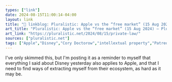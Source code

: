 ```yaml
---
types: ["link"]
date: 2024-08-15T11:00:14-04:00
layout: link
title: "🔗 linkblog: Pluralistic: Apple vs the “free market” (15 Aug 2024) – Pluralistic: Daily links from Cory Doctorow'"
art_title: "Pluralistic: Apple vs the “free market” (15 Aug 2024) – Pluralistic: Daily links from Cory Doctorow"
art_link: "https://pluralistic.net/2024/08/15/private-law/"
sources: ["pluralistic.net"]
tags: ["Apple","Disney","Cory Doctorow","intellextual property","Patreon"]
---
```

I've only skimmed this, but I'm posting it as a reminder to myself that everything I said about Disney yesterday also applies to Apple, and that I need to find ways of extracting myself from their ecosystem, as hard as it may be.
